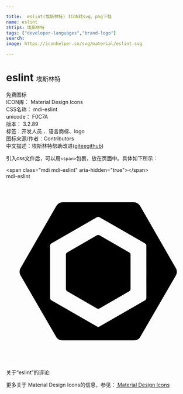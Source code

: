 ```yaml
---

title:  eslint(埃斯林特) ICON转svg、png下载
name: eslint
zhTips: 埃斯林特
tags: ["developer-languages","brand-logo"]
search: 
image: https://iconhelper.cn/svg/material/eslint.svg

---
```


# eslint  <small style="font-size: 60%;font-weight: 100">埃斯林特</small>


<div class="detail-page">
<p>
<span><span class="badge-success badge">免费图标</span> </span>
<br/>
<span>
ICON库：
<span class="badge-secondary badge">Material Design Icons</span> 
</span>
<br/>
<span>
CSS名称：
<span class="badge-secondary badge">mdi-eslint</span> 
</span>
<br/>
<span>
unicode：
<span class="badge-secondary badge">F0C7A</span> 
<copy-btn content='F0C7A' btn-title=""></copy-btn>
<copy-btn :content='String.fromCodePoint(parseInt("F0C7A", 16))' btn-title="复制U"></copy-btn>
</span>
<br/>
<span>
版本：
<span class="badge-secondary badge">3.2.89</span> 
</span><br/><span>标签：<span class="badge-light badge"><router-link to="/tags/developer-languages.html">开发人员 、语言</router-link></span><span class="badge-light badge"><router-link to="/tags/brand-logo.html">商标、logo</router-link></span></span>
<br/>
<span>图标来源/作者：<span class="badge-light badge">Contributors</span></span> 
<br/>
<span class="zh-detail">中文描述：<span class="badge-primary badge">埃斯林特</span><span class="help-link"><span>帮助改进</span>(<a href="https://gitee.com/liuwave/icon-helper/edit/master/json/material/eslint.json" target="_blank" rel="noopener noreferrer">gitee</a><a href="https://github.com/liuwave/icon-helper/edit/master/json/material/eslint.json" target="_blank" rel="noopener noreferrer">github</a></span>)</span><br/>
</p>
</div>
<div class="alert alert-dark">
  <i class="mdi mdi-eslint mdi-48px"></i>
  <i class="mdi mdi-eslint mdi-36px"></i>
  <i class="mdi mdi-eslint mdi-24px"></i>
  <i class="mdi mdi-eslint mdi-18px"></i>
</div>
<div>
  <p>引入css文件后，可以用<code>&lt;span&gt;</code>包裹，放在页面中。具体如下所示：    
  </p>
  <div class="alert alert-primary" style="font-size: 14px">
    &lt;span class="mdi mdi-eslint" aria-hidden="true"&gt;&lt;/span&gt;
    <copy-btn content='<span class="mdi mdi-eslint" aria-hidden="true"></span>'></copy-btn>
  </div>
  <div class="alert alert-secondary">
    <i class="mdi mdi-eslint"
    style="font-size: 24px"
    aria-hidden="true"></i> mdi-eslint
    <copy-btn content="mdi-eslint" btn-title="复制图标名称"></copy-btn>
  </div>
</div>
<div id="svg" class="svg-wrap">
<svg xmlns="http://www.w3.org/2000/svg" viewBox="0 0 24 24"><path d="M7.95,9.55L11.84,7.3C11.94,7.25 12.06,7.25 12.16,7.3L16.05,9.55C16.15,9.61 16.21,9.71 16.21,9.82V14.32C16.21,14.43 16.15,14.53 16.05,14.59L12.16,16.84C12.06,16.89 11.94,16.89 11.84,16.84L7.95,14.59C7.85,14.53 7.79,14.43 7.79,14.32V9.82C7.79,9.71 7.85,9.61 7.95,9.55M22.12,11.6C22.29,11.89 22.29,12.23 22.12,12.53L17.47,20.56C17.3,20.86 17,21 16.65,21H7.35C7,21 6.7,20.85 6.53,20.56L1.88,12.53C1.71,12.24 1.71,11.87 1.88,11.58L6.53,3.5C6.7,3.22 7,3 7.35,3H16.65C17,3 17.3,3.22 17.47,3.5L22.12,11.6M18.27,15.5V8.65C18.27,8.53 18.2,8.42 18.09,8.36L12.16,4.95C12.06,4.89 11.93,4.89 11.83,4.95L5.91,8.36C5.8,8.42 5.73,8.53 5.73,8.65V15.5C5.73,15.61 5.8,15.72 5.91,15.78L11.84,19.19C11.94,19.25 12.07,19.25 12.17,19.19L18.09,15.78C18.2,15.72 18.27,15.61 18.27,15.5Z" /></svg>
</div>
<detail full-name='mdi-eslint'></detail>
<div>
<p>关于“eslint”的评论:</p>
</div>
<Vssue title="关于“eslint”的评论" ></Vssue>    
<div><p>更多关于 Material Design Icons的信息，参见：<a target="_blank" href="https://iconhelper.cn/material.html"> Material Design Icons</a>
</p></div>
